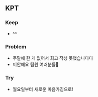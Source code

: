 ## KPT

### Keep

- ^^

### Problem

- 주말에 한 게 없어서 회고 작성 못했습니다다
- 미안해요 팀원 여러분들🤍

### Try

- 월요일부터 새로운 마음가짐으로!